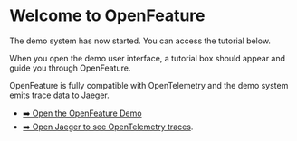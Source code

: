 # Welcome to OpenFeature

The demo system has now started. You can access the tutorial below.

When you open the demo user interface, a tutorial box should appear and guide you through OpenFeature.

OpenFeature is fully compatible with OpenTelemetry and the demo system emits trace data to Jaeger.

- [➡️ Open the OpenFeature Demo]({{TRAFFIC_HOST1_30000}})
- [➡️ Open Jaeger to see OpenTelemetry traces]({{TRAFFIC_HOST1_16686}}?search=fib3r).